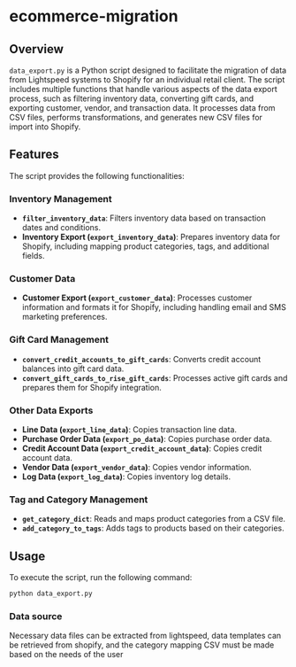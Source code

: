 # ecommerce-migration

## Overview

`data_export.py` is a Python script designed to facilitate the migration of data from Lightspeed systems to Shopify for an individual retail client. The script includes multiple functions that handle various aspects of the data export process, such as filtering inventory data, converting gift cards, and exporting customer, vendor, and transaction data. It processes data from CSV files, performs transformations, and generates new CSV files for import into Shopify.

## Features

The script provides the following functionalities:

### Inventory Management
- **`filter_inventory_data`**: Filters inventory data based on transaction dates and conditions.
- **Inventory Export (`export_inventory_data`)**: Prepares inventory data for Shopify, including mapping product categories, tags, and additional fields.

### Customer Data
- **Customer Export (`export_customer_data`)**: Processes customer information and formats it for Shopify, including handling email and SMS marketing preferences.

### Gift Card Management
- **`convert_credit_accounts_to_gift_cards`**: Converts credit account balances into gift card data.
- **`convert_gift_cards_to_rise_gift_cards`**: Processes active gift cards and prepares them for Shopify integration.

### Other Data Exports
- **Line Data (`export_line_data`)**: Copies transaction line data.
- **Purchase Order Data (`export_po_data`)**: Copies purchase order data.
- **Credit Account Data (`export_credit_account_data`)**: Copies credit account data.
- **Vendor Data (`export_vendor_data`)**: Copies vendor information.
- **Log Data (`export_log_data`)**: Copies inventory log details.

### Tag and Category Management
- **`get_category_dict`**: Reads and maps product categories from a CSV file.
- **`add_category_to_tags`**: Adds tags to products based on their categories.

## Usage

To execute the script, run the following command:

```bash
python data_export.py
```
### Data source
Necessary data files can be extracted from lightspeed, data templates can be retrieved from shopify, and the category mapping CSV must be made based on the needs of the user
